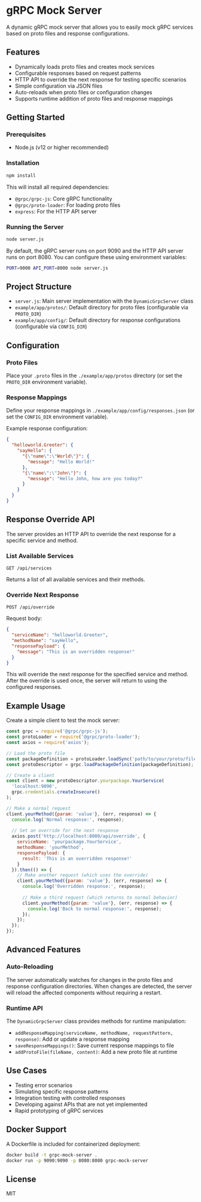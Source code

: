 # gRPC Mock Server

A dynamic gRPC mock server that allows you to easily mock gRPC services based on proto files and response configurations.

## Features

- Dynamically loads proto files and creates mock services
- Configurable responses based on request patterns
- HTTP API to override the next response for testing specific scenarios
- Simple configuration via JSON files
- Auto-reloads when proto files or configuration changes
- Supports runtime addition of proto files and response mappings

## Getting Started

### Prerequisites

- Node.js (v12 or higher recommended)

### Installation

```bash
npm install
```

This will install all required dependencies:
- `@grpc/grpc-js`: Core gRPC functionality
- `@grpc/proto-loader`: For loading proto files
- `express`: For the HTTP API server

### Running the Server

```bash
node server.js
```

By default, the gRPC server runs on port 9090 and the HTTP API server runs on port 8080. You can configure these using environment variables:

```bash
PORT=9000 API_PORT=8000 node server.js
```

## Project Structure

- `server.js`: Main server implementation with the `DynamicGrpcServer` class
- `example/app/protos/`: Default directory for proto files (configurable via `PROTO_DIR`)
- `example/app/config/`: Default directory for response configurations (configurable via `CONFIG_DIR`)

## Configuration

### Proto Files

Place your `.proto` files in the `./example/app/protos` directory (or set the `PROTO_DIR` environment variable).

### Response Mappings

Define your response mappings in `./example/app/config/responses.json` (or set the `CONFIG_DIR` environment variable).

Example response configuration:

```json
{
  "helloworld.Greeter": {
    "sayHello": {
      "{\"name\":\"World\"}": {
        "message": "Hello World!"
      },
      "{\"name\":\"John\"}": {
        "message": "Hello John, how are you today?"
      }
    }
  }
}
```

## Response Override API

The server provides an HTTP API to override the next response for a specific service and method.

### List Available Services

```
GET /api/services
```

Returns a list of all available services and their methods.

### Override Next Response

```
POST /api/override
```

Request body:

```json
{
  "serviceName": "helloworld.Greeter",
  "methodName": "sayHello",
  "responsePayload": {
    "message": "This is an overridden response!"
  }
}
```

This will override the next response for the specified service and method. After the override is used once, the server will return to using the configured responses.

## Example Usage

Create a simple client to test the mock server:

```javascript
const grpc = require('@grpc/grpc-js');
const protoLoader = require('@grpc/proto-loader');
const axios = require('axios');

// Load the proto file
const packageDefinition = protoLoader.loadSync('path/to/your/proto/file.proto');
const protoDescriptor = grpc.loadPackageDefinition(packageDefinition);

// Create a client
const client = new protoDescriptor.yourpackage.YourService(
  'localhost:9090',
  grpc.credentials.createInsecure()
);

// Make a normal request
client.yourMethod({param: 'value'}, (err, response) => {
  console.log('Normal response:', response);
  
  // Set an override for the next response
  axios.post('http://localhost:8080/api/override', {
    serviceName: 'yourpackage.YourService',
    methodName: 'yourMethod',
    responsePayload: {
      result: 'This is an overridden response!'
    }
  }).then(() => {
    // Make another request (which uses the override)
    client.yourMethod({param: 'value'}, (err, response) => {
      console.log('Overridden response:', response);
      
      // Make a third request (which returns to normal behavior)
      client.yourMethod({param: 'value'}, (err, response) => {
        console.log('Back to normal response:', response);
      });
    });
  });
});
```

## Advanced Features

### Auto-Reloading

The server automatically watches for changes in the proto files and response configuration directories. When changes are detected, the server will reload the affected components without requiring a restart.

### Runtime API

The `DynamicGrpcServer` class provides methods for runtime manipulation:

- `addResponseMapping(serviceName, methodName, requestPattern, response)`: Add or update a response mapping
- `saveResponseMappings()`: Save current response mappings to file
- `addProtoFile(fileName, content)`: Add a new proto file at runtime

## Use Cases

- Testing error scenarios
- Simulating specific response patterns
- Integration testing with controlled responses
- Developing against APIs that are not yet implemented
- Rapid prototyping of gRPC services

## Docker Support

A Dockerfile is included for containerized deployment:

```bash
docker build -t grpc-mock-server .
docker run -p 9090:9090 -p 8080:8080 grpc-mock-server
```

## License

MIT
